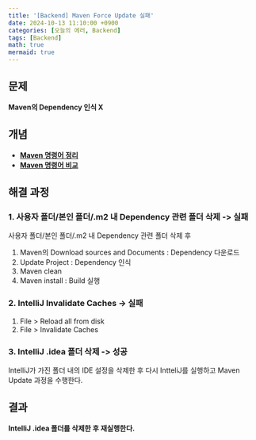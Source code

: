 ```yaml
---
title: '[Backend] Maven Force Update 실패'
date: 2024-10-13 11:10:00 +0900
categories: [오늘의 에러, Backend]
tags: [Backend]
math: true
mermaid: true
---
```


## 문제
**Maven의 Dependency 인식 X**

## 개념
- [**Maven 명령어 정리**](https://thalals.tistory.com/345)
- [**Maven 명령어 비교**](https://jinlunalee.tistory.com/12)

## 해결 과정
### 1. 사용자 폴더/본인 폴더/.m2 내 Dependency 관련 폴더 삭제 -> 실패
사용자 폴더/본인 폴더/.m2 내 Dependency 관련 폴더 삭제 후
1. Maven의 Download sources and Documents : Dependency 다운로드
2. Update Project : Dependency 인식
3. Maven clean
4. Maven install : Build 실행

### 2. IntelliJ Invalidate Caches -> 실패
1. File > Reload all from disk
2. File > Invalidate Caches

### 3. IntelliJ .idea 폴더 삭제 -> 성공
IntelliJ가 가진 폴더 내의 IDE 설정을 삭제한 후 다시 IntteliJ를 실행하고 Maven Update 과정을 수행한다.

## 결과
**IntelliJ .idea 폴더를 삭제한 후 재실행한다.**